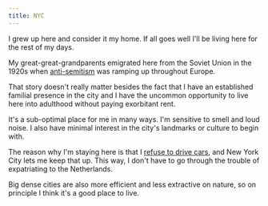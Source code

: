 ```yaml
---
title: NYC
---
```


I grew up here and consider it my home. If all goes well I'll be living here for the rest of my days.

My great-great-grandparents emigrated here from the Soviet Union in the 1920s when [anti-semitism](/identity) was ramping up throughout Europe.

That story doesn't really matter besides the fact that I have an established familial presence in the city and I have the uncommon opportunity to live here into adulthood without paying exorbitant rent.

It's a sub-optimal place for me in many ways. I'm sensitive to smell and loud noise. I also have minimal interest in the city's landmarks or culture to begin with.

The reason why I'm staying here is that I [refuse to drive cars](/bicycling), and New York City lets me keep that up. This way, I don't have to go through the trouble of expatriating to the Netherlands.

Big dense cities are also more efficient and less extractive on nature, so on principle I think it's a good place to live.